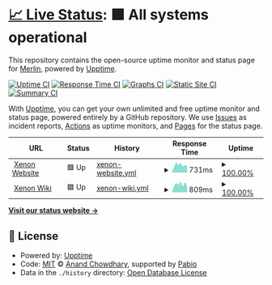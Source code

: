 # [📈 Live Status](https://status.xenon.bot): <!--live status--> **🟩 All systems operational**

This repository contains the open-source uptime monitor and status page for [Merlin](https://merlin.gg), powered by [Upptime](https://github.com/upptime/upptime).

[![Uptime CI](https://github.com/merlinfuchs/xenon-uptime/workflows/Uptime%20CI/badge.svg)](https://github.com/merlinfuchs/xenon-uptime/actions?query=workflow%3A%22Uptime+CI%22)
[![Response Time CI](https://github.com/merlinfuchs/xenon-uptime/workflows/Response%20Time%20CI/badge.svg)](https://github.com/merlinfuchs/xenon-uptime/actions?query=workflow%3A%22Response+Time+CI%22)
[![Graphs CI](https://github.com/merlinfuchs/xenon-uptime/workflows/Graphs%20CI/badge.svg)](https://github.com/merlinfuchs/xenon-uptime/actions?query=workflow%3A%22Graphs+CI%22)
[![Static Site CI](https://github.com/merlinfuchs/xenon-uptime/workflows/Static%20Site%20CI/badge.svg)](https://github.com/merlinfuchs/xenon-uptime/actions?query=workflow%3A%22Static+Site+CI%22)
[![Summary CI](https://github.com/merlinfuchs/xenon-uptime/workflows/Summary%20CI/badge.svg)](https://github.com/merlinfuchs/xenon-uptime/actions?query=workflow%3A%22Summary+CI%22)

With [Upptime](https://upptime.js.org), you can get your own unlimited and free uptime monitor and status page, powered entirely by a GitHub repository. We use [Issues](https://github.com/merlinfuchs/xenon-uptime/issues) as incident reports, [Actions](https://github.com/merlinfuchs/xenon-uptime/actions) as uptime monitors, and [Pages](https://status.xenon.bot) for the status page.

<!--start: status pages-->
<!-- This summary is generated by Upptime (https://github.com/upptime/upptime) -->
<!-- Do not edit this manually, your changes will be overwritten -->
<!-- prettier-ignore -->
| URL | Status | History | Response Time | Uptime |
| --- | ------ | ------- | ------------- | ------ |
| <img alt="" src="https://icons.duckduckgo.com/ip3/xenon.bot.ico" height="13"> [Xenon Website](https://xenon.bot/) | 🟩 Up | [xenon-website.yml](https://github.com/merlinfuchs/xenon-uptime/commits/HEAD/history/xenon-website.yml) | <details><summary><img alt="Response time graph" src="./graphs/xenon-website/response-time-week.png" height="20"> 731ms</summary><br><a href="https://status.xenon.bot/history/xenon-website"><img alt="Response time 699" src="https://img.shields.io/endpoint?url=https%3A%2F%2Fraw.githubusercontent.com%2Fmerlinfuchs%2Fxenon-uptime%2FHEAD%2Fapi%2Fxenon-website%2Fresponse-time.json"></a><br><a href="https://status.xenon.bot/history/xenon-website"><img alt="24-hour response time 588" src="https://img.shields.io/endpoint?url=https%3A%2F%2Fraw.githubusercontent.com%2Fmerlinfuchs%2Fxenon-uptime%2FHEAD%2Fapi%2Fxenon-website%2Fresponse-time-day.json"></a><br><a href="https://status.xenon.bot/history/xenon-website"><img alt="7-day response time 731" src="https://img.shields.io/endpoint?url=https%3A%2F%2Fraw.githubusercontent.com%2Fmerlinfuchs%2Fxenon-uptime%2FHEAD%2Fapi%2Fxenon-website%2Fresponse-time-week.json"></a><br><a href="https://status.xenon.bot/history/xenon-website"><img alt="30-day response time 688" src="https://img.shields.io/endpoint?url=https%3A%2F%2Fraw.githubusercontent.com%2Fmerlinfuchs%2Fxenon-uptime%2FHEAD%2Fapi%2Fxenon-website%2Fresponse-time-month.json"></a><br><a href="https://status.xenon.bot/history/xenon-website"><img alt="1-year response time 699" src="https://img.shields.io/endpoint?url=https%3A%2F%2Fraw.githubusercontent.com%2Fmerlinfuchs%2Fxenon-uptime%2FHEAD%2Fapi%2Fxenon-website%2Fresponse-time-year.json"></a></details> | <details><summary><a href="https://status.xenon.bot/history/xenon-website">100.00%</a></summary><a href="https://status.xenon.bot/history/xenon-website"><img alt="All-time uptime 100.00%" src="https://img.shields.io/endpoint?url=https%3A%2F%2Fraw.githubusercontent.com%2Fmerlinfuchs%2Fxenon-uptime%2FHEAD%2Fapi%2Fxenon-website%2Fuptime.json"></a><br><a href="https://status.xenon.bot/history/xenon-website"><img alt="24-hour uptime 100.00%" src="https://img.shields.io/endpoint?url=https%3A%2F%2Fraw.githubusercontent.com%2Fmerlinfuchs%2Fxenon-uptime%2FHEAD%2Fapi%2Fxenon-website%2Fuptime-day.json"></a><br><a href="https://status.xenon.bot/history/xenon-website"><img alt="7-day uptime 100.00%" src="https://img.shields.io/endpoint?url=https%3A%2F%2Fraw.githubusercontent.com%2Fmerlinfuchs%2Fxenon-uptime%2FHEAD%2Fapi%2Fxenon-website%2Fuptime-week.json"></a><br><a href="https://status.xenon.bot/history/xenon-website"><img alt="30-day uptime 100.00%" src="https://img.shields.io/endpoint?url=https%3A%2F%2Fraw.githubusercontent.com%2Fmerlinfuchs%2Fxenon-uptime%2FHEAD%2Fapi%2Fxenon-website%2Fuptime-month.json"></a><br><a href="https://status.xenon.bot/history/xenon-website"><img alt="1-year uptime 100.00%" src="https://img.shields.io/endpoint?url=https%3A%2F%2Fraw.githubusercontent.com%2Fmerlinfuchs%2Fxenon-uptime%2FHEAD%2Fapi%2Fxenon-website%2Fuptime-year.json"></a></details>
| <img alt="" src="https://icons.duckduckgo.com/ip3/wiki.xenon.bot.ico" height="13"> [Xenon Wiki](https://wiki.xenon.bot/) | 🟩 Up | [xenon-wiki.yml](https://github.com/merlinfuchs/xenon-uptime/commits/HEAD/history/xenon-wiki.yml) | <details><summary><img alt="Response time graph" src="./graphs/xenon-wiki/response-time-week.png" height="20"> 809ms</summary><br><a href="https://status.xenon.bot/history/xenon-wiki"><img alt="Response time 730" src="https://img.shields.io/endpoint?url=https%3A%2F%2Fraw.githubusercontent.com%2Fmerlinfuchs%2Fxenon-uptime%2FHEAD%2Fapi%2Fxenon-wiki%2Fresponse-time.json"></a><br><a href="https://status.xenon.bot/history/xenon-wiki"><img alt="24-hour response time 935" src="https://img.shields.io/endpoint?url=https%3A%2F%2Fraw.githubusercontent.com%2Fmerlinfuchs%2Fxenon-uptime%2FHEAD%2Fapi%2Fxenon-wiki%2Fresponse-time-day.json"></a><br><a href="https://status.xenon.bot/history/xenon-wiki"><img alt="7-day response time 809" src="https://img.shields.io/endpoint?url=https%3A%2F%2Fraw.githubusercontent.com%2Fmerlinfuchs%2Fxenon-uptime%2FHEAD%2Fapi%2Fxenon-wiki%2Fresponse-time-week.json"></a><br><a href="https://status.xenon.bot/history/xenon-wiki"><img alt="30-day response time 727" src="https://img.shields.io/endpoint?url=https%3A%2F%2Fraw.githubusercontent.com%2Fmerlinfuchs%2Fxenon-uptime%2FHEAD%2Fapi%2Fxenon-wiki%2Fresponse-time-month.json"></a><br><a href="https://status.xenon.bot/history/xenon-wiki"><img alt="1-year response time 730" src="https://img.shields.io/endpoint?url=https%3A%2F%2Fraw.githubusercontent.com%2Fmerlinfuchs%2Fxenon-uptime%2FHEAD%2Fapi%2Fxenon-wiki%2Fresponse-time-year.json"></a></details> | <details><summary><a href="https://status.xenon.bot/history/xenon-wiki">100.00%</a></summary><a href="https://status.xenon.bot/history/xenon-wiki"><img alt="All-time uptime 100.00%" src="https://img.shields.io/endpoint?url=https%3A%2F%2Fraw.githubusercontent.com%2Fmerlinfuchs%2Fxenon-uptime%2FHEAD%2Fapi%2Fxenon-wiki%2Fuptime.json"></a><br><a href="https://status.xenon.bot/history/xenon-wiki"><img alt="24-hour uptime 100.00%" src="https://img.shields.io/endpoint?url=https%3A%2F%2Fraw.githubusercontent.com%2Fmerlinfuchs%2Fxenon-uptime%2FHEAD%2Fapi%2Fxenon-wiki%2Fuptime-day.json"></a><br><a href="https://status.xenon.bot/history/xenon-wiki"><img alt="7-day uptime 100.00%" src="https://img.shields.io/endpoint?url=https%3A%2F%2Fraw.githubusercontent.com%2Fmerlinfuchs%2Fxenon-uptime%2FHEAD%2Fapi%2Fxenon-wiki%2Fuptime-week.json"></a><br><a href="https://status.xenon.bot/history/xenon-wiki"><img alt="30-day uptime 100.00%" src="https://img.shields.io/endpoint?url=https%3A%2F%2Fraw.githubusercontent.com%2Fmerlinfuchs%2Fxenon-uptime%2FHEAD%2Fapi%2Fxenon-wiki%2Fuptime-month.json"></a><br><a href="https://status.xenon.bot/history/xenon-wiki"><img alt="1-year uptime 100.00%" src="https://img.shields.io/endpoint?url=https%3A%2F%2Fraw.githubusercontent.com%2Fmerlinfuchs%2Fxenon-uptime%2FHEAD%2Fapi%2Fxenon-wiki%2Fuptime-year.json"></a></details>

<!--end: status pages-->

[**Visit our status website →**](https://status.xenon.bot)

## 📄 License

- Powered by: [Upptime](https://github.com/upptime/upptime)
- Code: [MIT](./LICENSE) © [Anand Chowdhary](https://anandchowdhary.com), supported by [Pabio](https://pabio.com)
- Data in the `./history` directory: [Open Database License](https://opendatacommons.org/licenses/odbl/1-0/)
